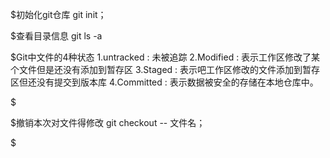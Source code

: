 $初始化git仓库
	git init；

$查看目录信息
	git ls -a



$Git中文件的4种状态
	1.untracked  : 未被追踪
	2.Modified 	 : 表示工作区修改了某个文件但是还没有添加到暂存区
	3.Staged     : 表示吧工作区修改的文件添加到暂存区但还没有提交到版本库
	4.Committed  : 表示数据被安全的存储在本地仓库中。

$

$撤销本次对文件得修改
	git checkout -- 文件名；

$


$$$$$$$$$$$$$$$$